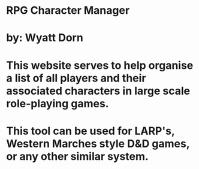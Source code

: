 # RPG Character Manager
# by: Wyatt Dorn
# 
# This website serves to help organise a list of all players and their associated characters in large scale role-playing games.
# This tool can be used for LARP's, Western Marches style D&D games, or any other similar system.